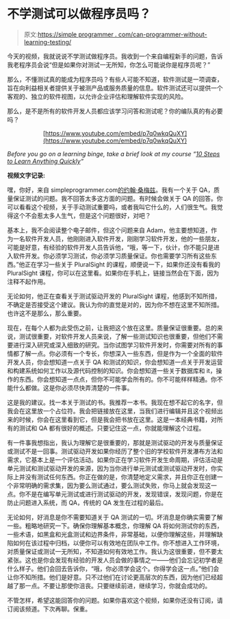 # 不学测试可以做程序员吗？

> 原文:[https://simple programmer . com/can-programmer-without-learning-testing/](https://simpleprogrammer.com/can-programmer-without-learning-testing/)

今天的视频，我就说说不学测试做程序员。我收到一个来自编程新手的问题，告诉我老程序员会说“但是如果你对测试一无所知，你怎么可能说你是程序员呢？”

那么，不懂测试真的能成为程序员吗？有些人可能不知道，软件测试是一项调查，旨在向利益相关者提供关于被测产品或服务质量的信息。软件测试还可以提供一个客观的、独立的软件视图，以允许企业评估和理解软件实现的风险。

那么，是不是所有的软件开发人员都应该学习问答和测试呢？你的编队真的有必要吗？

<center>

[https://www.youtube.com/embed/p7q0wkqQuXY](https://www.youtube.com/embed/p7q0wkqQuXY)

</center>

*Before you go on a learning binge, take a brief look at my course “[10 Steps to Learn Anything Quickly](https://simpleprogrammer.com/products/learn-anything/)“*

**视频文字记录:**

嘿，你好，来自 simpleprogrammer.com[的约翰·桑梅兹](http://simpleprogrammer.com)。我有一个关于 QA，质量保证测试的问题。我不回答太多这方面的问题。有时候会做关于 QA 的回答。你可以看看这个视频，关于手动测试重要吗，或者我叫它什么的，人们很生气。我觉得这个不会惹太多人生气，但是这个问题很好，对吧？

基本上，我不会阅读整个电子邮件，但这个问题来自 Adam，他主要想知道，作为一名软件开发人员，他刚刚进入软件开发，刚刚学习软件开发，他的一些朋友，可能是好意，有经验的软件开发人员告诉他，“哦，等一下，伙计，你不能只是进入软件开发。你必须学习测试，你必须学习质量保证。你也需要学习所有这些东西。”他正在学习一些关于 PluralSight 的课程，顺便说一下，如果你还没有看我的 PluralSight 课程，你可以在这里看。如果你在手机上，链接当然会在下面，因为注释不起作用。

无论如何，他正在查看关于测试驱动开发的 PluralSight 课程，他感到不知所措，不确定是否接受这个建议。我认为你的直觉是对的，因为你不想在这里不知所措。也许这不是那么，那么重要。

现在，在每个人都为此受伤之前，让我把这个放在这里。质量保证很重要。总的来说，测试很重要，对软件开发人员来说，了解一些测试知识也很重要，但他们不需要进行深入研究或深入细致的研究。当你试图学习软件开发时，你需要对所有的事情都了解一点。你必须有一个专长，你想深入一些东西，但是作为一个全面的软件开发人员，你会想知道一点关于 QA 和测试的知识，你会想知道一点关于开发运营和构建系统如何工作以及源代码控制的知识。你会想知道一些关于数据库和 it，操作的东西。你会想知道一点点，但你不可能学会所有的。你不可能样样精通。你不能什么都做。这是你必须尽快弄清楚的一件事。

这是我的建议。找一本关于测试的书。我推荐一本书。我现在想不起它的名字，但我会在这里放一个占位符。我会把链接放在这里，当我们进行编辑并且这个视频出来的时候，你会在这里看到它，但是我会把书放在这里。这是一本经典书籍，对所有的测试和 QA 都有很好的概述。只要记住这一点，你就能理解这个过程。

有一件事我想指出，我认为理解它是很重要的，那就是测试驱动的开发与质量保证或测试不是一回事。测试驱动开发如果你经历了整个旧的学校软件开发瀑布方法和需求，它基本上是一个评估活动。如果你正在学习软件开发生命周期，评估活动是单元测试和测试驱动开发的来源，因为当你进行单元测试或测试驱动开发时，你实际上并没有测试任何东西。你正在做的是，你清楚地定义需求，并且你正在创建一个非常明确的需求集，因为要么测试通过，要么测试失败，你马上就会发现这一点。你不是在编写单元测试或进行测试驱动的开发，发现错误，发现问题，你是在防止问题进入系统，而 QA，传统的 QA 发生在过程的最后。

无论如何，好消息是你不需要知道关于 QA 测试的一切。坏消息是你确实需要了解一些。粗略地研究一下。确保你理解基本概念，你理解 QA 将如何测试你的东西，一些术语，如黑盒和光盒测试和边界条件，非常基础，以便你理解这些，并理解缺陷如何在该过程中归档，以便你可以有效地在团队中工作。你不想进入工作环境，对质量保证或测试一无所知，不知道如何有效地工作。我认为这很重要，但不要太紧张。这也是你会发现有经验的开发人员会做的事情之一——他们会忘记初学者是什么样子。他们会回去告诉你，“哦，你必须学会这个。你得学会这一点。”他们会让你不知所措。他们是好意。只不过他们在讨论更高层次的东西，因为他们已经超越了那一点。不要让那使你沮丧。只要继续前进，继续学习，你就会成功的。

不管怎样，希望这能回答你的问题。如果你喜欢这个视频，如果你还没有订阅，请订阅该频道。下次再聊。保重。